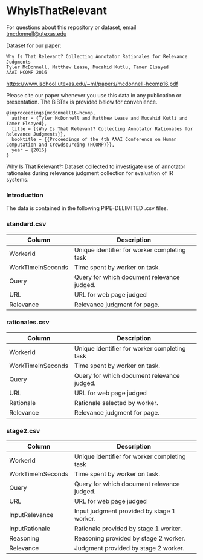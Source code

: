 # WhyIsThatRelevant

For questions about this repository or dataset, email tmcdonnell@utexas.edu

Dataset for our paper:

```
Why Is That Relevant? Collecting Annotator Rationales for Relevance Judgments
Tyler McDonnell, Matthew Lease, Mucahid Kutlu, Tamer Elsayed
AAAI HCOMP 2016
```
https://www.ischool.utexas.edu/~ml/papers/mcdonnell-hcomp16.pdf


Please cite our paper whenever you use this data in any publication or presentation. The BiBTex is provided below for convenience.

```
@inproceedings{mcdonnell16-hcomp,
  author = {Tyler McDonnell and Matthew Lease and Mucahid Kutli and Tamer Elsayed},
  title = {{Why Is That Relevant? Collecting Annotator Rationales for Relevance Judgments}},
  booktitle = {{Proceedings of the 4th AAAI Conference on Human Computation and Crowdsourcing (HCOMP)}},
  year = {2016}
}
```

Why Is That Relevant?: Dataset collected to investigate use of annotator rationales during relevance judgment collection for evaluation of IR systems.

### Introduction

The data is contained in the following PIPE-DELIMITED .csv files.

### standard.csv

| Column            | Description                                     |
|-------------------|-------------------------------------------------|
| WorkerId          | Unique identifier for worker completing task    |
| WorkTimeInSeconds | Time spent by worker on task.                   |
| Query             | Query for which document relevance judged.      |
| URL               | URL for web page judged                         |
| Relevance         | Relevance judgment for page.                    |

### rationales.csv

| Column            | Description                                     |
|-------------------|-------------------------------------------------|
| WorkerId          | Unique identifier for worker completing task    |
| WorkTimeInSeconds | Time spent by worker on task.                   |
| Query             | Query for which document relevance judged.      |
| URL               | URL for web page judged                         |
| Rationale         | Rationale selected by worker.                   |
| Relevance         | Relevance judgment for page.                    |

### stage2.csv

| Column            | Description                                     |
|-------------------|-------------------------------------------------|
| WorkerId          | Unique identifier for worker completing task    |
| WorkTimeInSeconds | Time spent by worker on task.                   |
| Query             | Query for which document relevance judged.      |
| URL               | URL for web page judged                         |
| InputRelevance    | Input judgment provided by stage 1 worker.      |
| InputRationale    | Rationale provided by stage 1 worker.           |
| Reasoning         | Reasoning provided by stage 2 worker.           |
| Relevance         | Judgment provided by stage 2 worker.            |